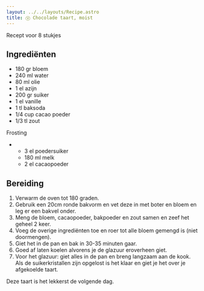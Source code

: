```yaml
---
layout: ../../layouts/Recipe.astro
title: Ⓥ Chocolade taart, moist
---
```

R﻿ecept voor 8 stukjes

## Ingrediënten

* 180 gr bloem
* 240 ml water
* 80 ml olie
* 1 el azijn
* 200 gr suiker
* 1 el vanille
* 1 tl baksoda
* 1/4 cup cacao poeder
* 1/3 tl zout

Frosting 

* * 3 el poedersuiker
  * 180 ml melk
  * 2﻿ el cacaopoeder

## Bereiding

1. Verwarm de oven tot 180 graden.
2. Gebruik een 20cm ronde bakvorm en vet deze in met boter en bloem en leg er een bakvel onder.
3. Meng de bloem, cacaopoeder, bakpoeder en zout samen en zeef het geheel 2 keer.
4. Voeg de overige ingrediënten toe en roer tot alle bloem gemengd is (niet doormengen).
5. Giet het in de pan en bak in 30-35 minuten gaar.
6. Goed af laten koelen alvorens je de glazuur eroverheen giet. 
7. Voor het glazuur: giet alles in de pan en breng langzaam aan de kook. Als de suikerkristallen zijn opgelost is het klaar en giet je het over je afgekoelde taart.



Deze taart is het lekkerst de volgende dag.